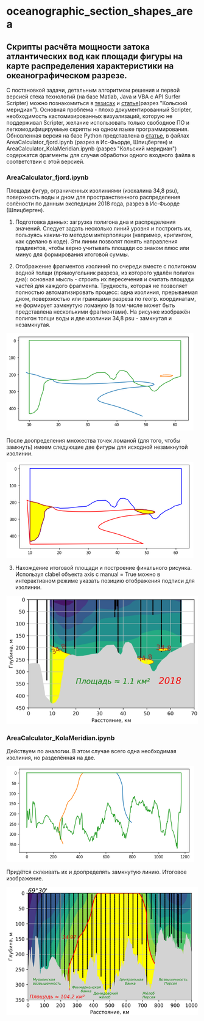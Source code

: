 # oceanographic_section_shapes_area

## Скрипты расчёта мощности затока атлантических вод как площади фигуры на карте распределения характеристики на океанографическом разрезе.

С постановкой задачи, детальным алгоритмом решения и первой версией стека технологий (на базе Matlab, Java и VBA с API Surfer Scripter) можно познакомиться в [тезисах](https://drive.google.com/file/d/1RX0jfKOg2ehiJdeVD5f_IGiID5ocsuLr/view?usp=sharing) и [статье](https://drive.google.com/file/d/15q9kqaZ6EprxA88KLb5TNRhnMLp0XGVe/view?usp=sharing)(разрез "Кольский меридиан"). Основная проблема - плохо документированный Scripter, необходимость кастомизированных визуализаций, которую не поддерживал Scripter, желание использовать только свободное ПО и легкомодифицируемые скрипты на одном языке программирования. Обновленная версия на базе Python представлена в [статье](https://drive.google.com/file/d/1Hc-08rlLEOEh0Pdlfu-XuGNqzukTyMtZ/view?usp=sharing), в файлах AreaCalculator_fjord.ipynb (разрез в Ис-Фьорде, Шпицберген) и AreaCalculator_KolaMeridian.ipynb (разрез "Кольский меридиан") содержатся фрагменты для случая обработки одного входного файла в соответствии с этой версией.

### AreaCalculator_fjord.ipynb
Площади фигур, ограниченных изолиниями (изохалина 34,8 psu), поверхность воды и дном для пространственного распределения солёности по данным экспедиции 2018 года, разрез в Ис-Фьорде (Шпицберген).

1. Подготовка данных: загрузка полигона дна и распределения значений. Следует задать несколько линий уровня и построить их, пользуясь каким-то методом интерполяции (например, кригингом, как сделано в коде). Эти линии позволят понять направления градиентов, чтобы верно учитывать площади со знаком плюс или минус для формирования итоговой суммы.

2. Отображение фрагментов изолиний по очереди вместе с полигоном водной толщи (прямоугольник разреза, из которого удалён полигон дна): основная мысль - строить их пересечения и считать площади частей для каждого фрагмента. Трудность, которая не позволяет полностью автоматизировать процесс: одна изолиния, прерываемая дном, поверхностью или границами разреза по геогр. координатам, не формирует замкнутую ломаную (в том числе может быть представлена несколькими фрагментами). На рисунке изображён полигон толщи воды и две изолинии 34,8 psu - замкнутая и незамкнутая.

![Превью](https://github.com/ZifRD/oceanographic_section_shapes_area/blob/master/pics/IS_poly.png)

После доопределения множества точек ломаной (для того, чтобы замкнуть) имеем следующие две фигуры для исходной незамкнутой изолинии.

![Превью](https://github.com/ZifRD/oceanographic_section_shapes_area/blob/master/pics/IS_shapes.PNG)

3. Нахождение итоговой площади и построение финального рисунка. Используя clabel объекта axis с manual = True можно в интерактивном режиме указать позицию отображения подписи для изолинии. 

![Превью](https://github.com/ZifRD/oceanographic_section_shapes_area/blob/master/pics/IS_result.PNG)

### AreaCalculator_KolaMeridian.ipynb

Действуем по аналогии. В этом случае всего одна необходимая изолиния, но разделённая на две. 

![Превью](https://github.com/ZifRD/oceanographic_section_shapes_area/blob/master/pics/Kola_poly.PNG)

Придётся склеивать их и доопределять замкнутую линию. Итоговое изображение.

![Превью](https://github.com/ZifRD/oceanographic_section_shapes_area/blob/master/pics/Kola_result.PNG)
